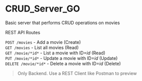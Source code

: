 # CRUD_Server_GO

Basic server that performs CRUD operations on movies

REST API Routes

`POST /movies` - Add a movie (Create)  
`GET /movies` - List all movies (Read)  
`GET /movie/*id*` - List a movie with ID=*id* (Read)  
`PUT /movie/*id*` - Update a movie with ID=*id* (Update)  
`DELETE /movie/*id*` - Delete a movie with ID=*id* (Delete)

> Only Backend. Use a REST Client like Postman to preview
